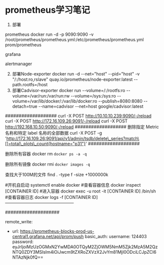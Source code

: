 # prometheus学习笔记

1. 部署

prometheus docker run -d -p 9090:9090 -v /root/prometheus/prometheus.yml:/etc/prometheus/prometheus.yml prom/prometheus

grafana

alertmanager

2. 部署Node-exporter docker run -d --net="host" --pid="host" -v "/:/host:ro,rslave" quay.io/prometheus/node-exporter:latest --path.rootfs=/host
3. 部署Cadvisor-exporter docker run --volume=/:/rootfs:ro --volume=/var/run:/var/run:rw --volume=/sys:/sys:ro --volume=/var/lib/docker/:/var/lib/docker:ro --publish=8080:8080 --detach=true --name=cadvisor --net=host google/cadvisor:latest

\################### curl -X POST http://10.10.10.239:9090/-/reload curl -X POST http://172.16.109.26:9091/-/reload curl -X POST http://192.168.10.50:9090/-/reload ################### 删除指定 Metric 名称和特定 label 名称的全部数据 curl -X POST -g 'http://172.16.109.26:9091/api/v1/admin/tsdb/delete\_series?match\[]=total\_plots\_count{hostname="p31"}' ###################

删除所有容器 docker rm `docker ps -a -q`

删除所有镜像 docker rmi `docker images -q`

查找大于100M的文件 find . -type f -size +1000000k

\#开机自启动 systemctl enable docker #查看容器信息 docker inspect \[CONTAINER ID] #进入容器 docker exec -u root -it \[CONTAINER ID] /bin/sh #查看容器日志 docker logs -f \[CONTAINER ID] ————————————————

\####################

remote\_write:

* url: https://prometheus-blocks-prod-us-central1.grafana.net/api/prom/push basic\_auth: username: 124403 password: eyJrIjoiMzUzOGMxN2YwMDA0OTQyM2ZjOWM5NmM5Zjk2MzA5M2QzNTQ0ZDY3MSIsIm4iOiJwcm9tZXRoZXVzX2JvYm81MjI0ODciLCJpZCI6NTAzNjk0fQ==
